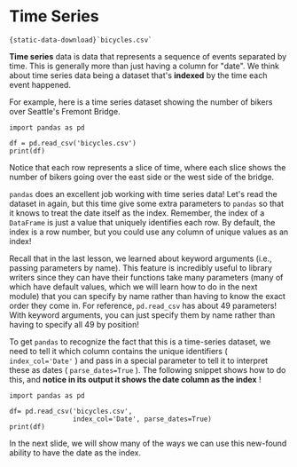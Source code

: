 # Time Series

```{reading-data}
{static-data-download}`bicycles.csv`
```

**Time series** data is data that represents a sequence of events separated by time. This is generally more than just having a column for "date". We think about time series data being a dataset that's **indexed** by the time each event happened.

For example, here is a time series dataset showing the number of bikers over Seattle's Fremont Bridge.

```{snippet}
import pandas as pd

df = pd.read_csv('bicycles.csv')
print(df)
```

Notice that each row represents a slice of time, where each slice shows the number of bikers going over the east side or the west side of the bridge.

`pandas` does an excellent job working with time series data! Let's read the dataset in again, but this time give some extra parameters to `pandas` so that it knows to treat the date itself as the index. Remember, the index of a `DataFrame` is just a value that uniquely identifies each row. By default, the index is a row number, but you could use any column of unique values as an index!

Recall that in the last lesson, we learned about keyword arguments (i.e., passing parameters by name). This feature is incredibly useful to library writers since they can have their functions take many parameters (many of which have default values, which we will learn how to do in the next module) that you can specify by name rather than having to know the exact order they come in. For reference, `pd.read_csv` has about 49 parameters! With keyword arguments, you can just specify them by name rather than having to specify all 49 by position!

To get `pandas` to recognize the fact that this is a time-series dataset, we need to tell it which column contains the unique identifiers ( `index_col='Date'` ) and pass in a special parameter to tell it to interpret these as dates ( `parse_dates=True` ). The following snippet shows how to do this, and **notice in its output it shows the date column as the index** !

```{snippet}
import pandas as pd

df= pd.read_csv('bicycles.csv',
                index_col='Date', parse_dates=True)
print(df)
```

In the next slide, we will show many of the ways we can use this new-found ability to have the date as the index.

